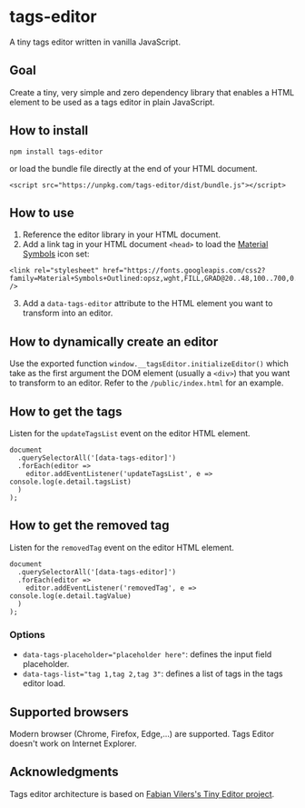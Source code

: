 # tags-editor

A tiny tags editor written in vanilla JavaScript.

## Goal

Create a tiny, very simple and zero dependency library that enables a HTML element to be used as a tags editor in plain JavaScript.

## How to install

```
npm install tags-editor
```

or load the bundle file directly at the end of your HTML document.

```
<script src="https://unpkg.com/tags-editor/dist/bundle.js"></script>
```

## How to use

1. Reference the editor library in your HTML document.
2. Add a link tag in your HTML document `<head>` to load the [Material Symbols](https://fonts.google.com/icons) icon set:

```
<link rel="stylesheet" href="https://fonts.googleapis.com/css2?family=Material+Symbols+Outlined:opsz,wght,FILL,GRAD@20..48,100..700,0..1,-50..200" />
```

3. Add a `data-tags-editor` attribute to the HTML element you want to transform into an editor.

## How to dynamically create an editor

Use the exported function `window.__tagsEditor.initializeEditor()` which take as the first argument the DOM element (usually a `<div>`) that you want to transform to an editor. Refer to the `/public/index.html` for an example.

## How to get the tags

Listen for the `updateTagsList` event on the editor HTML element.

```
document
  .querySelectorAll('[data-tags-editor]')
  .forEach(editor =>
    editor.addEventListener('updateTagsList', e => console.log(e.detail.tagsList)
  )
);
```

## How to get the removed tag

Listen for the `removedTag` event on the editor HTML element.

```
document
  .querySelectorAll('[data-tags-editor]')
  .forEach(editor =>
    editor.addEventListener('removedTag', e => console.log(e.detail.tagValue)
  )
);
```

### Options

- `data-tags-placeholder="placeholder here"`: defines the input field placeholder.
- `data-tags-list="tag 1,tag 2,tag 3"`: defines a list of tags in the tags editor load.

## Supported browsers

Modern browser (Chrome, Firefox, Edge,...) are supported. Tags Editor doesn't work on Internet Explorer.

## Acknowledgments

Tags editor architecture is based on [Fabian Vilers's Tiny Editor project](https://github.com/fvilers/tiny-editor).